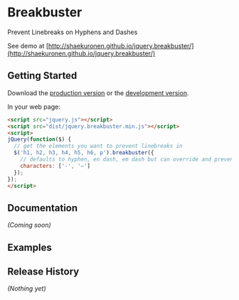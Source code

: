 # Breakbuster

Prevent Linebreaks on Hyphens and Dashes

See demo at [http://shaekuronen.github.io/jquery.breakbuster/](http://shaekuronen.github.io/jquery.breakbuster/)

## Getting Started
Download the [production version][min] or the [development version][max].

[min]: https://raw.github.com/shaekuronen/jquery-break-buster/master/dist/jquery.breakbuster.min.js
[max]: https://raw.github.com/shaekuronen/jquery-break-buster/master/dist/jquery.breakbuster.js

In your web page:

```html
<script src="jquery.js"></script>
<script src="dist/jquery.breakbuster.min.js"></script>
<script>
jQuery(function($) {
  // get the elements you want to prevent linebreaks in
  $('h1, h2, h3, h4, h5, h6, p').breakbuster({
    // defaults to hyphen, en dash, em dash but can override and prevent break on any character
    characters: ['-', '–']
  });
});
</script>
```

## Documentation
_(Coming soon)_

## Examples
[Demo Page]: http://shaekuronen.github.io/jquery.breakbuster/

## Release History
_(Nothing yet)_
